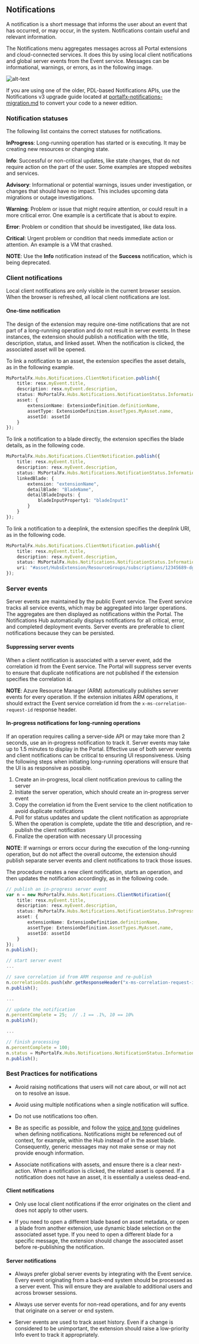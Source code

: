 
<a name="notifications"></a>
## Notifications

A notification is a short message that informs the user about an event that has occurred, or may occur, in the system. Notifications contain useful and relevant information.

The Notifications menu aggregates messages across all Portal extensions and cloud-connected services. It does this by using local client notifications and global server events from the Event service. Messages can be informational, warnings, or errors, as in the following image.

![alt-text](../media/portalfx-notifications/notifications.png "Notifications help project status and progress")

If you are using one of the older, PDL-based Notifications APIs, use the Notifications v3 upgrade guide located at [portalfx-notifications-migration.md](portalfx-notifications-migration.md) to convert your code to a newer edition.

<a name="notifications-notification-statuses"></a>
### Notification statuses

The following list contains the correct statuses for notifications.

**InProgress**: Long-running operation has started or is executing. It may be creating new resources or changing state.

**Info**: Successful or non-critical updates, like state changes, that do not require action on the part of the user.  Some examples are stopped websites and services.

**Advisory**: Informational or potential warnings, issues under investigation, or changes that should have no impact. This includes upcoming data migrations or outage investigations.

**Warning**: Problem or issue that might require attention, or could result in a more critical error. One example is a  certificate that is  about to expire.

**Error**: Problem or condition that should be investigated, like data loss.

**Critical**: Urgent problem or condition that needs immediate action or attention. An example is a VM that crashed.

**NOTE**: Use the **Info** notification instead of the **Success** notification, which is being deprecated.

<a name="notifications-client-notifications"></a>
### Client notifications

 Local client notifications are only visible in the current browser session. When the browser is refreshed,  all local client notifications are lost.
 
<a name="notifications-client-notifications-one-time-notification"></a>
#### One-time notification

The design of the extension may require one-time notifications that are not part of a long-running operation and do not result in server events.  In these instances, the extension should publish a notification with the title, description, status, and linked asset. When the notification is clicked, the associated asset will be opened.

To link a notification to an asset, the extension specifies the asset details, as in the following example. 

```ts
MsPortalFx.Hubs.Notifications.ClientNotification.publish({
    title: resx.myEvent.title,
    description: resx.myEvent.description,
    status: MsPortalFx.Hubs.Notifications.NotificationStatus.Information,
    asset: {
        extensionName: ExtensionDefinition.definitionName,
        assetType: ExtensionDefinition.AssetTypes.MyAsset.name,
        assetId: assetId
    }
});
```

To link a notification to a blade directly, the extension specifies the blade details, as in the following code. 

```ts
MsPortalFx.Hubs.Notifications.ClientNotification.publish({
    title: resx.myEvent.title,
    description: resx.myEvent.description,
    status: MsPortalFx.Hubs.Notifications.NotificationStatus.Information,
    linkedBlade: {
        extension: "extensionName",
        detailBlade: "BladeName",
        detailBladeInputs: {
            bladeInputProperty1: "bladeInput1"
        }
    }
});
```

To link a notification to a deeplink, the extension specifies the deeplink URI, as in the following code. 

```ts
MsPortalFx.Hubs.Notifications.ClientNotification.publish({
    title: resx.myEvent.title,
    description: resx.myEvent.description,
    status: MsPortalFx.Hubs.Notifications.NotificationStatus.Information,
    uri: "#asset/HubsExtension/ResourceGroups/subscriptions/12345689-dg32-4554-9a9a-b6e983273e5f/resourceGroups/Default"
});
```

<a name="notifications-server-events"></a>
### Server events

Server events are maintained by the public Event service. The Event service tracks all service events, which may be aggregated into larger operations. The aggregates are then displayed as notifications within the Portal. The Notifications Hub automatically displays notifications for all critical, error, and completed deployment events. Server events are preferable to client notifications because they can be persisted.

<a name="notifications-server-events-suppressing-server-events"></a>
#### Suppressing server events

When a client notification is associated with a server event, add the correlation id from the Event service. The Portal will suppress server events to ensure that duplicate notifications are not published if the extension specifies the correlation id.

**NOTE**: Azure Resource Manager (ARM) automatically publishes server events for every operation. If the extension initiates ARM operations, it should extract the Event service correlation id from the `x-ms-correlation-request-id` response header.

<a name="notifications-server-events-in-progress-notifications-for-long-running-operations"></a>
#### In-progress notifications for long-running operations

If an operation requires calling a server-side API or may take more than 2 seconds, use an in-progress notification to track it. Server events may take up to 1.5 minutes to display in the Portal. Effective use of  both server events and client notifications can be  critical to ensuring UI responsiveness. Using the following steps when initiating long-running operations will ensure that the UI is as responsive as possible. 

1. Create an in-progress, local client notification previous to calling the server
1. Initiate the server operation, which should create an in-progress server event
1. Copy the correlation id from the Event service to the client notification to avoid duplicate notifications
1. Poll for status updates and update the client notification as appropriate
1. When the operation is complete, update the title and description, and re-publish the client notification
1. Finalize the operation with necessary UI processing

**NOTE**: If warnings or errors occur during the execution of the long-running operation, but do not affect the overall outcome, the extension should publish separate server events and  client notifications to track those issues.

The procedure creates a new client notification, starts an operation, and then updates the notification accordingly, as in the following code.

```ts
// publish an in-progress server event
var n = new MsPortalFx.Hubs.Notifications.ClientNotification({
    title: resx.myEvent.title,
    description: resx.myEvent.description,
    status: MsPortalFx.Hubs.Notifications.NotificationStatus.InProgress,
    asset: {
        extensionName: ExtensionDefinition.definitionName,
        assetType: ExtensionDefinition.AssetTypes.MyAsset.name,
        assetId: assetId
    }
});
n.publish();

// start server event
...

// save correlation id from ARM response and re-publish
n.correlationIds.push(xhr.getResponseHeader("x-ms-correlation-request-id"));
n.publish();

...

// update the notification
n.percentComplete = 25;  // .1 == .1%, 10 == 10%
n.publish();

...

// finish processing
n.percentComplete = 100;
n.status = MsPortalFx.Hubs.Notifications.NotificationStatus.Information;
n.publish();
```

<a name="notifications-best-practices-for-notifications"></a>
### Best Practices for notifications

* Avoid raising notifications that users will not care about, or will not act on to resolve an issue.

* Avoid using multiple notifications when a single notification will suffice.

* Do not use notifications too often.

* Be as specific as possible, and follow the [voice and tone](portalfx-extensions-glossary-notifications.md) guidelines when defining notifications. Notifications might be referenced out of context, for example, within the Hub instead of in the asset blade. Consequently, generic messages may not make sense or may not provide enough information.

* Associate notifications with assets, and ensure there is a clear next-action. When a notification is clicked, the related asset is opened. If a notification does not have an asset, it is essentially a useless dead-end. 

<a name="notifications-best-practices-for-notifications-client-notifications"></a>
#### Client notifications

* Only use local client notifications if the error originates on the client and does not apply to other users.

* If you need to open a different blade based on asset metadata, or open a blade from another extension, use dynamic blade selection on the associated asset type. 
If you need to open a different blade for a specific message, the extension should  change the associated asset before re-publishing the notification.

<a name="notifications-best-practices-for-notifications-server-notifications"></a>
#### Server notifications

* Always prefer global server events by integrating with the Event service. Every event originating from a back-end system should be processed as a server event. This will ensure they are available to additional users and across browser sessions.

* Always use server events for non-read operations, and for any events that originate on a server or end system.

* Server events are used to track asset history. Even if a change is considered to be unimportant, the extension should raise a low-priority Info event to track it appropriately.
<!--
gitdown": "include-file", "file": "../templates/portalfx-extensions-glossary-notifications.md"}
-->
